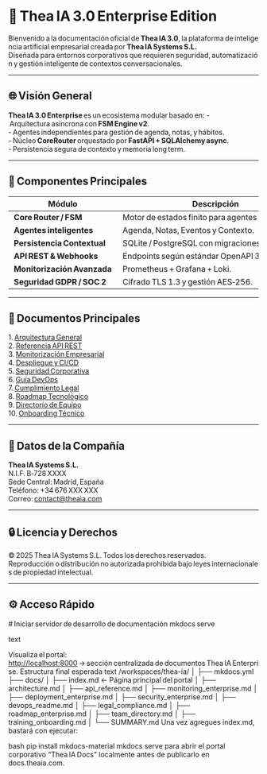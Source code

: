 # 🧠 Thea IA 3.0 Enterprise Edition

Bienvenido a la documentación oficial de **Thea IA 3.0**, la plataforma de inteligencia artificial empresarial creada por **Thea IA Systems S.L.**  
Diseñada para entornos corporativos que requieren seguridad, automatización y gestión inteligente de contextos conversacionales.

---

## 🌐 Visión General

**Thea IA 3.0 Enterprise** es un ecosistema modular basado en:
- Arquitectura asíncrona con **FSM Engine v2**.  
- Agentes independientes para gestión de agenda, notas, y hábitos.  
- Núcleo **CoreRouter** orquestado por **FastAPI + SQLAlchemy async**.  
- Persistencia segura de contexto y memoria long term.  

---

## 🚀 Componentes Principales

| Módulo | Descripción |
|---------|--------------|
| **Core Router / FSM** | Motor de estados finito para agentes contextuales. |
| **Agentes inteligentes** | Agenda, Notas, Eventos y Contexto. |
| **Persistencia Contextual** | SQLite / PostgreSQL con migraciones Alembic. |
| **API REST & Webhooks** | Endpoints según estándar OpenAPI 3.1. |
| **Monitorización Avanzada** | Prometheus + Grafana + Loki. |
| **Seguridad GDPR / SOC 2** | Cifrado TLS 1.3 y gestión AES‑256. |

---

## 📘 Documentos Principales

1. [Arquitectura General](architecture.md)  
2. [Referencia API REST](api_reference.md)  
3. [Monitorización Empresarial](monitoring_enterprise.md)  
4. [Despliegue y CI/CD](deployment_enterprise.md)  
5. [Seguridad Corporativa](security_enterprise.md)  
6. [Guía DevOps](devops_readme.md)  
7. [Cumplimiento Legal](legal_compliance.md)  
8. [Roadmap Tecnológico](roadmap_enterprise.md)  
9. [Directorio de Equipo](team_directory.md)  
10. [Onboarding Técnico](training_onboarding.md)  

---

## 💼 Datos de la Compañía

**Thea IA Systems S.L.**  
N.I.F. B‑728 XXXX  
Sede Central: Madrid, España  
Teléfono: +34 676 XXX XXX  
Correo: [contact@theaia.com](mailto:contact@theaia.com)

---

## 🔒 Licencia y Derechos

© 2025 Thea IA Systems S.L. Todos los derechos reservados.  
Reproducción o distribución no autorizada prohibida bajo leyes internacionales de propiedad intelectual.

---

## ⚙️ Acceso Rápido

# Iniciar servidor de desarrollo de documentación
mkdocs serve

text

Visualiza el portal: [http://localhost:8000](http://localhost:8000) → sección centralizada de documentos Thea IA Enterprise.
Estructura final esperada
text
/workspaces/thea-ia/
│
├── mkdocs.yml
├── docs/
│   ├── index.md              ← Página principal del portal
│   ├── architecture.md
│   ├── api_reference.md
│   ├── monitoring_enterprise.md
│   ├── deployment_enterprise.md
│   ├── security_enterprise.md
│   ├── devops_readme.md
│   ├── legal_compliance.md
│   ├── roadmap_enterprise.md
│   ├── team_directory.md
│   ├── training_onboarding.md
│   └── SUMMARY.md
Una vez agregues index.md, bastará con ejecutar:

bash
pip install mkdocs-material
mkdocs serve
para abrir el portal corporativo “Thea IA Docs” localmente antes de publicarlo en docs.theaia.com.